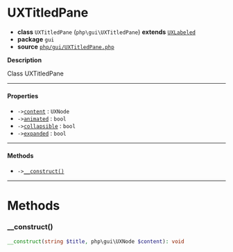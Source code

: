 # UXTitledPane

- **class** `UXTitledPane` (`php\gui\UXTitledPane`) **extends** [`UXLabeled`](https://github.com/jphp-compiler/jphp/blob/master/jphp-gui-ext/api-docs/classes/php/gui/UXLabeled.md)
- **package** `gui`
- **source** [`php/gui/UXTitledPane.php`](./src/main/resources/JPHP-INF/sdk/php/gui/UXTitledPane.php)

**Description**

Class UXTitledPane

---

#### Properties

- `->`[`content`](#prop-content) : `UXNode`
- `->`[`animated`](#prop-animated) : `bool`
- `->`[`collapsible`](#prop-collapsible) : `bool`
- `->`[`expanded`](#prop-expanded) : `bool`

---

#### Methods

- `->`[`__construct()`](#method-__construct)

---
# Methods

<a name="method-__construct"></a>

### __construct()
```php
__construct(string $title, php\gui\UXNode $content): void
```